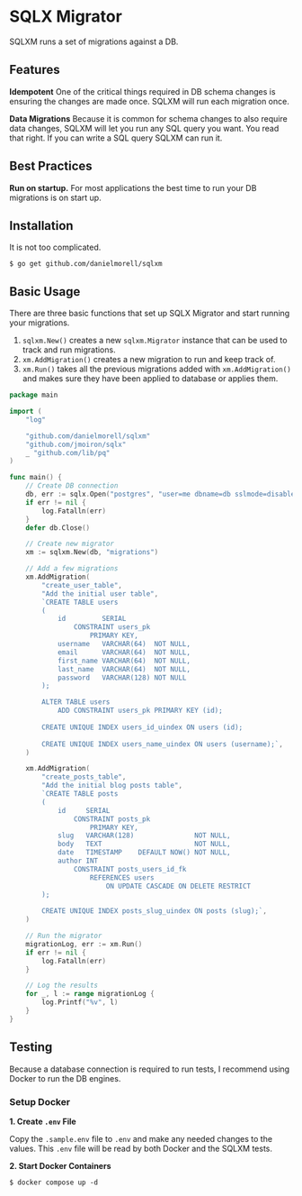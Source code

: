 # SQLX Migrator

SQLXM runs a set of migrations against a DB.

## Features

**Idempotent** One of the critical things required in DB schema changes is ensuring the changes are made once. SQLXM
will run each migration once.

**Data Migrations** Because it is common for schema changes to also require data changes, SQLXM will let you 
run any SQL query you want. You read that right. If you can write a SQL query SQLXM can run it.

## Best Practices

**Run on startup.** For most applications the best time to run your DB migrations is on start up.

## Installation 

It is not too complicated.

```
$ go get github.com/danielmorell/sqlxm
```

## Basic Usage

There are three basic functions that set up SQLX Migrator and start running your migrations. 

1. `sqlxm.New()` creates a new `sqlxm.Migrator` instance that can be used to track and run migrations.
2. `xm.AddMigration()` creates a new migration to run and keep track of.
3. `xm.Run()` takes all the previous migrations added with `xm.AddMigration()` and makes sure they have been applied 
   to database or applies them.

```go
package main

import (
	"log"

	"github.com/danielmorell/sqlxm"
	"github.com/jmoiron/sqlx"
	_ "github.com/lib/pq"
)

func main() {
	// Create DB connection
	db, err := sqlx.Open("postgres", "user=me dbname=db sslmode=disable")
	if err != nil {
		log.Fatalln(err)
	}
	defer db.Close()

	// Create new migrator
	xm := sqlxm.New(db, "migrations")

	// Add a few migrations
	xm.AddMigration(
		"create_user_table",
		"Add the initial user table",
		`CREATE TABLE users
        (
        	id         SERIAL
                CONSTRAINT users_pk 
                    PRIMARY KEY,
			username   VARCHAR(64)  NOT NULL,
			email      VARCHAR(64)  NOT NULL,
			first_name VARCHAR(64)  NOT NULL,
			last_name  VARCHAR(64)  NOT NULL,
			password   VARCHAR(128) NOT NULL
        );

		ALTER TABLE users
			ADD CONSTRAINT users_pk PRIMARY KEY (id);
	
		CREATE UNIQUE INDEX users_id_uindex ON users (id);
		
		CREATE UNIQUE INDEX users_name_uindex ON users (username);`,
	)

	xm.AddMigration(
		"create_posts_table",
		"Add the initial blog posts table",
		`CREATE TABLE posts
        (
        	id     SERIAL
                CONSTRAINT posts_pk 
                    PRIMARY KEY,
			slug   VARCHAR(128)               NOT NULL,
			body   TEXT                       NOT NULL,
			date   TIMESTAMP    DEFAULT NOW() NOT NULL,
            author INT
                CONSTRAINT posts_users_id_fk
                    REFERENCES users
                        ON UPDATE CASCADE ON DELETE RESTRICT     
        );
	
		CREATE UNIQUE INDEX posts_slug_uindex ON posts (slug);`,
	)

	// Run the migrator
	migrationLog, err := xm.Run()
	if err != nil {
		log.Fatalln(err)
	}

	// Log the results
	for _, l := range migrationLog {
		log.Printf("%v", l)
	}
}
```

## Testing

Because a database connection is required to run tests, I recommend using Docker to run the DB engines.

### Setup Docker

**1. Create `.env` File**

Copy the `.sample.env` file to `.env` and make any needed changes to the values. This `.env` file will be read by both
Docker and the SQLXM tests.

**2. Start Docker Containers**

```
$ docker compose up -d
```